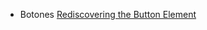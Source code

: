 
 * Botones
   [Rediscovering the Button
   Element](http://web.archive.org/web/20110721191046/http://particletree.com/features/rediscovering-the-button-element/)

